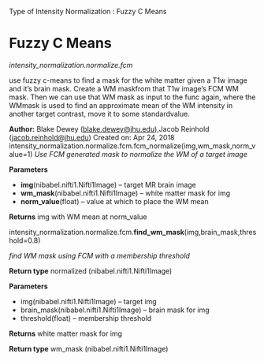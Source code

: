 
Type of Intensity Normalization : Fuzzy C Means
# Fuzzy C Means

_intensity_normalization.normalize.fcm_

use fuzzy c-means to find a mask for the white matter given a T1w image and it’s brain mask.  Create a WM maskfrom that T1w image’s FCM WM mask.  Then we can use that WM mask as input to the func again, where the WMmask is used to find an approximate mean of the WM intensity in another target contrast, move it to some standardvalue.

**Author:** Blake Dewey (blake.dewey@jhu.edu),Jacob Reinhold (jacob.reinhold@jhu.edu)
Created on: Apr 24, 2018
intensity_normalization.normalize.fcm.fcm_normalize(img,wm_mask,norm_value=1)
_Use FCM generated mask to normalize the WM of a target image_

**Parameters**

*  **img**(nibabel.nifti1.Nifti1Image) – target MR brain image
*  **wm_mask**(nibabel.nifti1.Nifti1Image) – white matter mask for img
*  **norm_value**(float) – value at which to place the WM mean

**Returns** img with WM mean at norm_value

intensity_normalization.normalize.fcm.**find_wm_mask**(img,brain_mask,threshold=0.8)

_find WM mask using FCM with a membership threshold_

**Return type** normalized (nibabel.nifti1.Nifti1Image)

**Parameters**

* img(nibabel.nifti1.Nifti1Image) – target img
* brain_mask(nibabel.nifti1.Nifti1Image) – brain mask for img
* threshold(float) – membership threshold

**Returns** white matter mask for img

**Return type** wm_mask (nibabel.nifti1.Nifti1Image)


